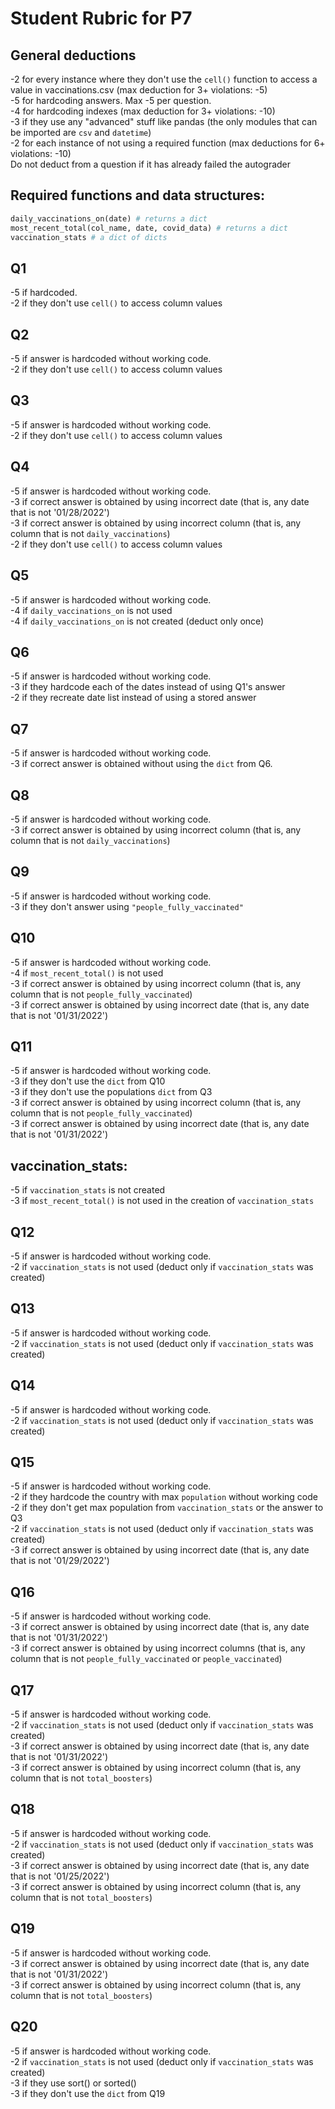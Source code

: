 # Student Rubric for P7

## General deductions
-2 for every instance where they don't use the `cell()` function to access a value in vaccinations.csv (max deduction for 3+ violations: -5)  \
-5 for hardcoding answers. Max -5 per question.   
-4 for hardcoding indexes (max deduction for 3+ violations: -10)  \
-3 if they use any "advanced" stuff like pandas (the only modules that can be imported are `csv` and `datetime`)  \
-2 for each instance of not using a required function (max deductions for 6+ violations: -10)   \
Do not deduct from a question if it has already failed the autograder   

## Required functions and data structures:
```python
daily_vaccinations_on(date) # returns a dict
most_recent_total(col_name, date, covid_data) # returns a dict
vaccination_stats # a dict of dicts
```

## Q1
-5 if hardcoded.  
-2 if they don't use `cell()` to access column values  

## Q2
-5 if answer is hardcoded without working code.  
-2 if they don't use `cell()` to access column values

## Q3
-5 if answer is hardcoded without working code.  
-2 if they don't use `cell()` to access column values

## Q4
-5 if answer is hardcoded without working code.  
-3 if correct answer is obtained by using incorrect date (that is, any date that is not '01/28/2022')  
-3 if correct answer is obtained by using incorrect column (that is, any column that is not `daily_vaccinations`)  \
-2 if they don't use `cell()` to access column values

## Q5
-5 if answer is hardcoded without working code.  
-4 if `daily_vaccinations_on` is not used  
-4 if `daily_vaccinations_on` is not created (deduct only once)

## Q6
-5 if answer is hardcoded without working code.   
-3 if they hardcode each of the dates instead of using Q1's answer  
-2 if they recreate date list instead of using a stored answer

## Q7
-5 if answer is hardcoded without working code.  
-3 if correct answer is obtained without using the `dict` from Q6.

## Q8
-5 if answer is hardcoded without working code.  
-3 if correct answer is obtained by using incorrect column (that is, any column that is not `daily_vaccinations`)

## Q9
-5 if answer is hardcoded without working code.  
-3 if they don't answer using `"people_fully_vaccinated"`

## Q10
-5 if answer is hardcoded without working code.  
-4 if `most_recent_total()` is not used   
-3 if correct answer is obtained by using incorrect column (that is, any column that is not `people_fully_vaccinated`)  \
-3 if correct answer is obtained by using incorrect date (that is, any date that is not '01/31/2022')

## Q11
-5 if answer is hardcoded without working code.  
-3 if they don't use the `dict` from Q10  
-3 if they don't use the populations `dict` from Q3  
-3 if correct answer is obtained by using incorrect column (that is, any column that is not `people_fully_vaccinated`)  \
-3 if correct answer is obtained by using incorrect date (that is, any date that is not '01/31/2022')  

## vaccination_stats:
-5 if `vaccination_stats` is not created  
-3 if `most_recent_total()` is not used in the creation of `vaccination_stats`

## Q12
-5 if answer is hardcoded without working code.  
-2 if `vaccination_stats` is not used (deduct only if `vaccination_stats` was created)  

## Q13
-5 if answer is hardcoded without working code.  
-2 if `vaccination_stats` is not used (deduct only if `vaccination_stats` was created)  

## Q14
-5 if answer is hardcoded without working code.  
-2 if `vaccination_stats` is not used (deduct only if `vaccination_stats` was created)  

## Q15
-5 if answer is hardcoded without working code.  
-2 if they hardcode the country with max `population` without working code  
-2 if they don't get max population from `vaccination_stats` or the answer to Q3  
-2 if `vaccination_stats` is not used (deduct only if `vaccination_stats` was created)  \
-3 if correct answer is obtained by using incorrect date (that is, any date that is not '01/29/2022')  

## Q16
-5 if answer is hardcoded without working code.  
-3 if correct answer is obtained by using incorrect date (that is, any date that is not '01/31/2022')  
-3 if correct answer is obtained by using incorrect columns (that is, any column that is not `people_fully_vaccinated` or `people_vaccinated`)  

## Q17
-5 if answer is hardcoded without working code.  
-2 if `vaccination_stats` is not used (deduct only if `vaccination_stats` was created)  \
-3 if correct answer is obtained by using incorrect date (that is, any date that is not '01/31/2022')  
-3 if correct answer is obtained by using incorrect column (that is, any column that is not `total_boosters`)  

## Q18
-5 if answer is hardcoded without working code.  
-2 if `vaccination_stats` is not used (deduct only if `vaccination_stats` was created)  \
-3 if correct answer is obtained by using incorrect date (that is, any date that is not '01/25/2022')  
-3 if correct answer is obtained by using incorrect column (that is, any column that is not `total_boosters`)  

## Q19
-5 if answer is hardcoded without working code.  
-3 if correct answer is obtained by using incorrect date (that is, any date that is not '01/31/2022')  
-3 if correct answer is obtained by using incorrect column (that is, any column that is not `total_boosters`)  

## Q20
-5 if answer is hardcoded without working code.  
-2 if `vaccination_stats` is not used (deduct only if `vaccination_stats` was created)  \
-3 if they use sort() or sorted()  \
-3 if they don't use the `dict` from Q19  
